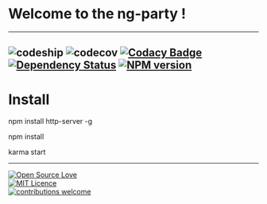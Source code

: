 # Welcome to the ng-party ! 
---

![codeship](https://codeship.com/projects/13985450-0d74-0134-3652-367f13c030d3/status?branch=master "CodeShip")
![codecov](https://codecov.io/bb/tabkram/ng-party/coverage.svg?precision=2 "Codecov")
[![Codacy Badge](https://api.codacy.com/project/badge/Grade/392a8e9fc9a242509ed293e3e5a0c0fa)](https://www.codacy.com?utm_source=git@bitbucket.org&amp;utm_medium=referral&amp;utm_content=tabkram/ng-party&amp;utm_campaign=Badge_Grade)
[![Dependency Status](https://www.versioneye.com/user/projects/5754c6d17757a00041b3a598/badge.svg?style=flat)](https://www.versioneye.com/user/projects/5754c6d17757a00041b3a598)
[![NPM version](https://img.shields.io/npm/v/ng-party.svg?style=flat)](https://www.npmjs.com/package/ng-party)
---

# Install

npm install http-server -g

npm install

karma start


---
[![Open Source Love](https://badges.frapsoft.com/os/v2/open-source.png?v=103)](https://github.com/ellerbrock/open-source-badge/)    
[![MIT Licence](https://badges.frapsoft.com/os/mit/mit.png?v=103)](https://opensource.org/licenses/mit-license.php)  
[![contributions welcome](https://img.shields.io/badge/contributions-welcome-brightgreen.svg?style=flat)](https://github.com/dwyl/esta/issues)